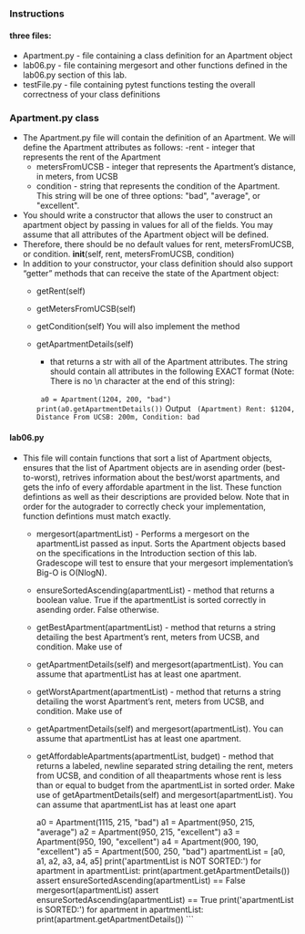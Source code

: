 ### Instructions
#### three files:
- Apartment.py - file containing a class definition for an Apartment object
- lab06.py - file containing mergesort and other functions defined in the lab06.py section of this lab.
- testFile.py - file containing pytest functions testing the overall correctness of your class definitions

### Apartment.py class
- The Apartment.py file will contain the definition of an Apartment. We will define the Apartment attributes as follows:
    -rent - integer that represents the rent of the Apartment
    - metersFromUCSB - integer that represents the Apartment’s distance, in meters, from UCSB
    - condition - string that represents the condition of the Apartment. This string will be one of three options: "bad", "average", or "excellent".
- You should write a constructor that allows the user to construct an apartment object by passing in values for all of the fields. You may assume that all attributes of the Apartment object will be defined.
- Therefore, there should be no default values for rent, metersFromUCSB, or condition.
__init__(self, rent, metersFromUCSB, condition)
- In addition to your constructor, your class definition should also support “getter” methods that can receive the state of the Apartment object:
    - getRent(self)
    - getMetersFromUCSB(self)
    - getCondition(self)
You will also implement the method
    - getApartmentDetails(self)
        - that returns a str with all of the Apartment attributes. The string should contain all attributes in the following EXACT format (Note: There is no \n character at the end of this string):

        ``` a0 = Apartment(1204, 200, "bad")```
        ``` print(a0.getApartmentDetails())```
        Output
            ``` (Apartment) Rent: $1204, Distance From UCSB: 200m, Condition: bad```

#### lab06.py
- This file will contain functions that sort a list of Apartment objects, ensures that the list of Apartment objects are in asending order (best-to-worst), retrives information about the best/worst apartments, and gets the info of every affordable apartment in the list. These function defintions as well as their descriptions are provided below. Note that in order for the autograder to correctly check your implementation, function defintions must match exactly.
    - mergesort(apartmentList) - Performs a mergesort on the apartmentList passed as input. Sorts the Apartment objects based on the specifications in the Introduction section of this lab. Gradescope will test to ensure that your mergesort implementation’s Big-O is O(NlogN).
    - ensureSortedAscending(apartmentList) - method that returns a boolean value. True if the apartmentList is sorted correctly in asending order. False otherwise.
    - getBestApartment(apartmentList) - method that returns a string detailing the best Apartment’s rent, meters from UCSB, and condition. Make use of
    - getApartmentDetails(self) and mergesort(apartmentList). You can assume that apartmentList has at least one apartment.
    - getWorstApartment(apartmentList) - method that returns a string detailing the worst Apartment’s rent, meters from UCSB, and condition. Make use of
    - getApartmentDetails(self) and mergesort(apartmentList). You can assume that apartmentList has at least one apartment.
    - getAffordableApartments(apartmentList, budget) - method that returns a labeled, newline separated string detailing the rent, meters from UCSB, and condition of all theapartments whose rent is less than or equal to budget from the apartmentList in sorted order. Make use of getApartmentDetails(self) and mergesort(apartmentList). You can assume that apartmentList has at least one apart


        a0 = Apartment(1115, 215, "bad")
        a1 = Apartment(950, 215, "average")
        a2 = Apartment(950, 215, "excellent")
        a3 = Apartment(950, 190, "excellent")
        a4 = Apartment(900, 190, "excellent")
        a5 = Apartment(500, 250, "bad")
        apartmentList = [a0, a1, a2, a3, a4, a5]
        print('apartmentList is NOT SORTED:')
        for apartment in apartmentList:
        print(apartment.getApartmentDetails())
        assert ensureSortedAscending(apartmentList) == False
        mergesort(apartmentList)
        assert ensureSortedAscending(apartmentList) == True
        print('apartmentList is SORTED:')
        for apartment in apartmentList:
        print(apartment.getApartmentDetails()) ```